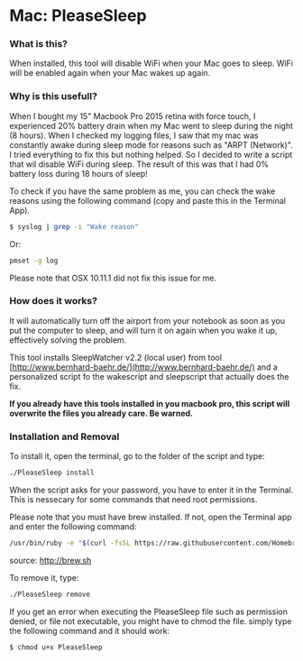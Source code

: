 # Mac: PleaseSleep

### What is this?

When installed, this tool will disable WiFi when your Mac goes to sleep. WiFi will
be enabled again when your Mac wakes up again.

### Why is this usefull?

When I bought my 15" Macbook Pro 2015 retina with force touch, I experienced
20% battery drain when my Mac went to sleep during the night (8 hours).
When I checked my logging files, I saw that my mac was constantly awake during
sleep mode for reasons such as "ARPT (Network)". I tried everything to fix this
but nothing helped. So I decided to write a script that wil disable WiFi during
sleep. The result of this was that I had 0% battery loss during 18 hours of sleep!

To check if you have the same problem as me, you can check the wake reasons using
the following command (copy and paste this in the Terminal App).
```bash
$ syslog | grep -i "Wake reason"
```
Or:
```bash
pmset -g log
```
Please note that OSX 10.11.1 did not fix this issue for me.

### How does it works?

It will automatically turn off the airport from your notebook as soon as you
put the computer to sleep, and will turn it on again when you wake it up,
effectively solving the problem.

This tool installs SleepWatcher v2.2 (local user) from tool
[http://www.bernhard-baehr.de/](http://www.bernhard-baehr.de/)
and a personalized script fo the wakescript and sleepscript that actually does
the fix.

**If you already have this tools installed in you macbook pro, this script
will overwrite the files you already care. Be warned.** 

### Installation and Removal

To install it, open the terminal, go to the folder of the script and type:
```bash
./PleaseSleep install
```
When the script asks for your password, you have to enter it in the Terminal.
This is nessecary for some commands that need root permissions.

Please note that you must have brew installed. If not, open the Terminal app and enter the following command:
```bash
/usr/bin/ruby -e "$(curl -fsSL https://raw.githubusercontent.com/Homebrew/install/master/install)"
```
source: http://brew.sh

To remove it, type:
```bash
./PleaseSleep remove
```

If you get an error when executing the PleaseSleep file such as permission denied, or file not executable, you might have to chmod the file. simply type the following command and it should work:
```bash
$ chmod u+x PleaseSleep
```

